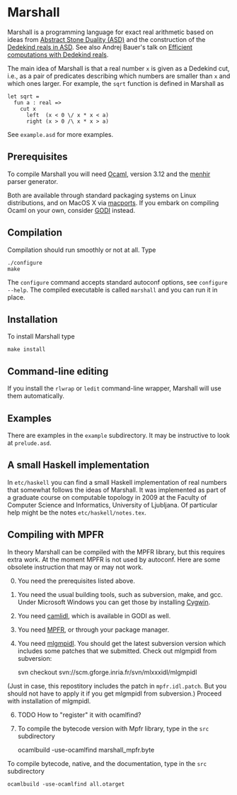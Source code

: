 # Marshall

Marshall is a programming language for exact real arithmetic based on ideas from
[Abstract Stone Duality (ASD)](http://www.paultaylor.eu/ASD/) and the
construction of the [Dedekind reals in
ASD](http://www.paultaylor.eu/ASD/analysis#dedras). See also Andrej Bauer's talk
on [Efficient computations with Dedekind
reals](http://math.andrej.com/2008/08/24/efficient-computation-with-dedekind-reals/). 

The main idea of Marshall is that a real number `x` is given as a Dedekind cut,
i.e., as a pair of predicates describing which numbers are smaller than `x` and
which ones larger. For example, the `sqrt` function is defined in Marshall as

    let sqrt =
      fun a : real =>
        cut x
          left  (x < 0 \/ x * x < a)
          right (x > 0 /\ x * x > a)

See `example.asd` for more examples.

## Prerequisites

To compile Marshall you will need [Ocaml](http://www.ocaml.org/), version 3.12 and
the [menhir](http://gallium.inria.fr/~fpottier/menhir/) parser generator.

Both are available through standard packaging systems on Linux distributions, and
on MacOS X via [macports](http://www.macports.org/). If you embark on compiling
Ocaml on your own, consider [GODI](http://godi.camlcity.org/godi/index.html) instead.

## Compilation

Compilation should run smoothly or not at all. Type

    ./configure
    make

The `configure` command accepts standard autoconf options, see `configure --help`.
The compiled executable is called `marshall` and you can run it in place.

## Installation

To install Marshall type

    make install

## Command-line editing

If you install the `rlwrap` or `ledit` command-line wrapper, Marshall will use them
automatically.

## Examples

There are examples in the `example` subdirectory. It may be instructive to look at
`prelude.asd`.

## A small Haskell implementation

In `etc/haskell` you can find a small Haskell implementation of real numbers that
somewhat follows the ideas of Marshall. It was implemented as part of a graduate course on
computable topology in 2009 at the Faculty of Computer Science and Informatics, University
of Ljubljana. Of particular help might be the notes `etc/haskell/notes.tex`.

## Compiling with MPFR

In theory Marshall can be compiled with the MPFR library, but this requires extra work.
At the moment MPFR is not used by autoconf. Here are some obsolete instruction that may
or may not work.

0. You need the prerequisites listed above.

1. You need the usual building tools, such as subversion, make, and gcc. Under Microsoft
Windows you can get those by installing [Cygwin](http://www.cygwin.com/).

3. You need [camlidl](http://caml.inria.fr/camlidl/), which is available in GODI
as well.

4. You need [MPFR](http://www.mpfr.org/), or through your package manager.

5. You need [mlgmpidl](http://mlxxxidl.gforge.inria.fr/mlgmpidl/index.html). You should get
the latest subversion version which includes some patches that we
submitted. Check out mlgmpidl from subversion:

    svn checkout svn://scm.gforge.inria.fr/svn/mlxxxidl/mlgmpidl

(Just in case, this repostitory includes the patch in `mpfr.idl.patch`. But you
should not have to apply it if you get mlgmpidl from subversion.) Proceed with
installation of mlgmpidl.

6. TODO How to "register" it with ocamlfind?

7. To compile the bytecode version with Mpfr library, type in the `src` subdirectory

    ocamlbuild -use-ocamlfind marshall_mpfr.byte

To compile bytecode, native, and the documentation, type in the `src` subdirectory

    ocamlbuild -use-ocamlfind all.otarget
